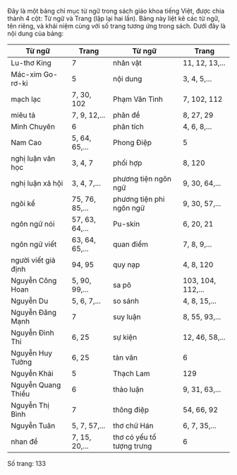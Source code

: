 Đây là một bảng chỉ mục từ ngữ trong sách giáo khoa tiếng Việt, được chia thành 4 cột: Từ ngữ và Trang (lặp lại hai lần). Bảng này liệt kê các từ ngữ, tên riêng, và khái niệm cùng với số trang tương ứng trong sách. Dưới đây là nội dung của bảng:

| Từ ngữ | Trang | Từ ngữ | Trang |
|--------|-------|--------|-------|
| Lu-thơ King | 7 | nhân vật | 11, 12, 13,... |
| Mác-xim Go-rơ-ki | 5 | nội dung | 3, 4, 5,... |
| mạch lạc | 7, 30, 102 | Phạm Văn Tình | 7, 102, 112 |
| miêu tả | 7, 9, 12,... | phân đề | 8, 27, 29 |
| Minh Chuyên | 6 | phân tích | 4, 6, 8,... |
| Nam Cao | 5, 64, 65,... | Phong Điệp | 5 |
| nghị luận văn học | 3, 4, 7 | phối hợp | 8, 120 |
| nghị luận xã hội | 3, 4, 7,... | phương tiện ngôn ngữ | 9, 30, 64,... |
| ngôi kể | 75, 76, 85,... | phương tiện phi ngôn ngữ | 9, 30, 57,... |
| ngôn ngữ nói | 57, 63, 64,... | Pu-skin | 6, 20, 21 |
| ngôn ngữ viết | 63, 64, 65,... | quan điểm | 7, 8, 9,... |
| người viết giả định | 94, 95 | quy nạp | 4, 8, 120 |
| Nguyễn Công Hoan | 5, 90, 99,... | sa pô | 103, 104, 112,... |
| Nguyễn Du | 5, 6, 7,... | so sánh | 4, 8, 15,... |
| Nguyễn Đăng Mạnh | 7 | suy luận | 8, 55, 93,... |
| Nguyễn Đình Thi | 6, 25 | sự kiện | 12, 46, 58,... |
| Nguyễn Huy Tưởng | 6, 25 | tản văn | 6 |
| Nguyễn Khải | 5 | Thạch Lam | 129 |
| Nguyễn Quang Thiều | 6 | thảo luận | 9, 31, 63,... |
| Nguyễn Thị Bình | 7 | thông điệp | 54, 66, 92 |
| Nguyễn Tuân | 5, 7, 57,... | thơ chữ Hán | 6, 7, 35,... |
| nhan đề | 7, 15, 20,... | thơ có yếu tố tượng trưng | 6 |

Số trang: 133